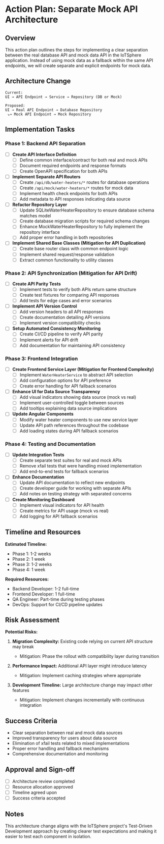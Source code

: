 # Action Plan: Separate Mock API Architecture

## Overview
This action plan outlines the steps for implementing a clear separation between the real database API and mock data API in the IoTSphere application. Instead of using mock data as a fallback within the same API endpoints, we will create separate and explicit endpoints for mock data.

## Architecture Change
```
Current:
UI → API Endpoint → Service → Repository (DB or Mock)

Proposed:
UI → Real API Endpoint → Database Repository
 ↘→ Mock API Endpoint → Mock Repository
```

## Implementation Tasks

### Phase 1: Backend API Separation

- [ ] **Create API Interface Definition**
  - [ ] Define common interface/contract for both real and mock APIs
  - [ ] Document required endpoints and response formats
  - [ ] Create OpenAPI specification for both APIs

- [ ] **Implement Separate API Routers**
  - [ ] Create `/api/db/water-heaters/*` routes for database operations
  - [ ] Create `/api/mock/water-heaters/*` routes for mock data
  - [ ] Implement health check endpoints for both APIs
  - [ ] Add metadata to API responses indicating data source

- [ ] **Refactor Repository Layer**
  - [ ] Update SQLiteWaterHeaterRepository to ensure database schema matches model
  - [ ] Create database migration scripts for required schema changes
  - [ ] Enhance MockWaterHeaterRepository to fully implement the repository interface
  - [ ] Add proper error handling in both repositories

- [ ] **Implement Shared Base Classes (Mitigation for API Duplication)**
  - [ ] Create base router class with common endpoint logic
  - [ ] Implement shared request/response validation
  - [ ] Extract common functionality to utility classes

### Phase 2: API Synchronization (Mitigation for API Drift)

- [ ] **Create API Parity Tests**
  - [ ] Implement tests to verify both APIs return same structure
  - [ ] Create test fixtures for comparing API responses
  - [ ] Add tests for edge cases and error scenarios

- [ ] **Implement API Version Control**
  - [ ] Add version headers to all API responses
  - [ ] Create documentation detailing API versions
  - [ ] Implement version compatibility checks

- [ ] **Setup Automated Consistency Monitoring**
  - [ ] Create CI/CD pipeline to verify API parity
  - [ ] Implement alerts for API drift
  - [ ] Add documentation for maintaining API consistency

### Phase 3: Frontend Integration

- [ ] **Create Frontend Service Layer (Mitigation for Frontend Complexity)**
  - [ ] Implement `WaterHeaterService` to abstract API selection
  - [ ] Add configuration options for API preference
  - [ ] Create error handling for API fallback scenarios

- [ ] **Enhance UI for Data Source Transparency**
  - [ ] Add visual indicators showing data source (mock vs real)
  - [ ] Implement user-controlled toggle between sources
  - [ ] Add tooltips explaining data source implications

- [ ] **Update Angular Components**
  - [ ] Modify water heater components to use new service layer
  - [ ] Update API path references throughout the codebase
  - [ ] Add loading states during API fallback scenarios

### Phase 4: Testing and Documentation

- [ ] **Update Integration Tests**
  - [ ] Create separate test suites for real and mock APIs
  - [ ] Remove xfail tests that were handling mixed implementation
  - [ ] Add end-to-end tests for fallback scenarios

- [ ] **Enhance Documentation**
  - [ ] Update API documentation to reflect new endpoints
  - [ ] Create developer guide for working with separate APIs
  - [ ] Add notes on testing strategy with separated concerns

- [ ] **Create Monitoring Dashboard**
  - [ ] Implement visual indicators for API health
  - [ ] Create metrics for API usage (mock vs real)
  - [ ] Add logging for API fallback scenarios

## Timeline and Resources

**Estimated Timeline:**
- Phase 1: 1-2 weeks
- Phase 2: 1 week
- Phase 3: 1-2 weeks
- Phase 4: 1 week

**Required Resources:**
- Backend Developer: 1-2 full-time
- Frontend Developer: 1 full-time
- QA Engineer: Part-time during testing phases
- DevOps: Support for CI/CD pipeline updates

## Risk Assessment

**Potential Risks:**
1. **Migration Complexity:** Existing code relying on current API structure may break
   - Mitigation: Phase the rollout with compatibility layer during transition

2. **Performance Impact:** Additional API layer might introduce latency
   - Mitigation: Implement caching strategies where appropriate

3. **Development Timeline:** Large architecture change may impact other features
   - Mitigation: Implement changes incrementally with continuous integration

## Success Criteria
- Clear separation between real and mock data sources
- Improved transparency for users about data source
- Elimination of xfail tests related to mixed implementations
- Proper error handling and fallback mechanisms
- Comprehensive documentation and monitoring

## Approval and Sign-off

- [ ] Architecture review completed
- [ ] Resource allocation approved
- [ ] Timeline agreed upon
- [ ] Success criteria accepted

## Notes
This architecture change aligns with the IoTSphere project's Test-Driven Development approach by creating clearer test expectations and making it easier to test each component in isolation.
